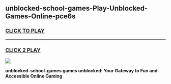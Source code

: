
## unblocked-school-games-Play-Unblocked-Games-Online-pce6s
<h3>
<a href="https://premium76.site?title=unblocked-school-games&ref=25A">CLICK TO PLAY</a></h3>
<hr>

<h3>
<a href="https://premium76.site?title=unblocked-school-games&ref=25A">CLICK 2 PLAY</a>
  
</h3>

<a href="https://premium76.site?title=unblocked-school-games&ref=25A"><img src="https://clearcache.store/games.png"></a>


**unblocked-school-games games unblocked: Your Gateway to Fun and Accessible Online Gaming**

